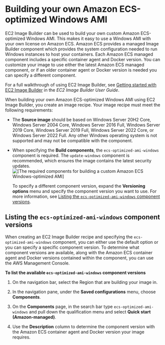 # Building your own Amazon ECS\-optimized Windows AMI<a name="windows-custom-ami"></a>

EC2 Image Builder can be used to build your own custom Amazon ECS\-optimized Windows AMI\. This makes it easy to use a Windows AMI with your own license on Amazon ECS\. Amazon ECS provides a managed Image Builder component which provides the system configuration needed to run Windows instances to host your containers\. Each Amazon ECS managed component includes a specific container agent and Docker version\. You can customize your image to use either the latest Amazon ECS managed component, or if an older container agent or Docker version is needed you can specify a different component\.

For a full walkthrough of using EC2 Image Builder, see [Getting started with EC2 Image Builder](https://docs.aws.amazon.com/imagebuilder/latest/userguide/getting-started-image-builder.html) in the *EC2 Image Builder User Guide*\.

When building your own Amazon ECS\-optimized Windows AMI using EC2 Image Builder, you create an image recipe\. Your image recipe must meet the following requirements:
+ The **Source image** should be based on Windows Server 20H2 Core, Windows Server 2004 Core, Windows Server 2016 Full, Windows Server 2019 Core, Windows Server 2019 Full, Windows Server 2022 Core, or Windows Server 2022 Full\. Any other Windows operating system is not supported and may not be compatible with the component\.
+ When specifying the **Build components**, the `ecs-optimized-ami-windows` component is required\. The `update-windows` component is recommended, which ensures the image contains the latest security updates\.  
![\[The required components for building a custom Amazon ECS Windows-optimized AMI\]](http://docs.aws.amazon.com/AmazonECS/latest/developerguide/images/ecs-windows-custom-ami-component.png)

  To specify a different component version, expand the **Versioning options** menu and specify the component version you want to use\. For more information, see [Listing the `ecs-optimized-ami-windows` component versions](#windows-component-list)\.

## Listing the `ecs-optimized-ami-windows` component versions<a name="windows-component-list"></a>

When creating an EC2 Image Builder recipe and specifying the `ecs-optimized-ami-windows` component, you can either use the default option or you can specify a specific component version\. To determine what component versions are available, along with the Amazon ECS container agent and Docker versions contained within the component, you can use the AWS Management Console\.

**To list the available `ecs-optimized-ami-windows` component versions**

1. On the navigation bar, select the Region that are building your image in\.

1. In the navigation pane, under the **Saved configurations** menu, choose **Components**\.

1. On the **Components** page, in the search bar type `ecs-optimized-ami-windows` and pull down the qualification menu and select **Quick start \(Amazon\-managed\)**\.

1. Use the **Description** column to determine the component version with the Amazon ECS container agent and Docker version your image requires\.